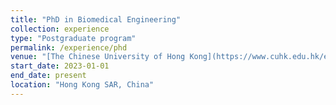 ```yaml
---
title: "PhD in Biomedical Engineering"
collection: experience
type: "Postgraduate program"
permalink: /experience/phd
venue: "[The Chinese University of Hong Kong](https://www.cuhk.edu.hk/english/index.html)"
start_date: 2023-01-01
end_date: present
location: "Hong Kong SAR, China"
---
```

